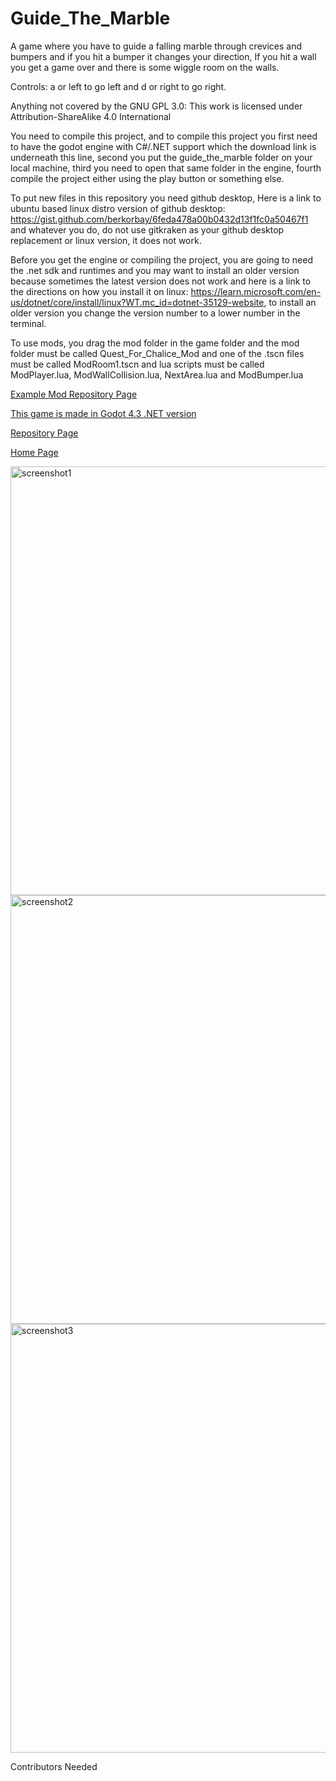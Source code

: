 # Guide_The_Marble
A game where you have to guide a falling marble through crevices and bumpers and if you hit a bumper it changes your direction, If you hit a wall you get a game over and there is some wiggle room on the walls.

Controls: a or left to go left and d or right to go right.

Anything not covered by the GNU GPL 3.0: This work is licensed under Attribution-ShareAlike 4.0 International

You need to compile this project, and to compile this project you first need to have the godot engine with C#/.NET support which the download link is underneath this line, second you put the guide_the_marble folder on your local machine, third you need to open that same folder in the engine, fourth compile the project either using the play button or something else.

To put new files in this repository you need github desktop, Here is a link to ubuntu based linux distro version of github desktop: https://gist.github.com/berkorbay/6feda478a00b0432d13f1fc0a50467f1 and whatever you do, do not use gitkraken as your github desktop replacement or linux version, it does not work.

Before you get the engine or compiling the project, you are going to need the .net sdk and runtimes and you may want to install an older version because sometimes the latest version does not work and here is a link to the directions on how you install it on linux: https://learn.microsoft.com/en-us/dotnet/core/install/linux?WT.mc_id=dotnet-35129-website, to install an older version you change the version number to a lower number in the terminal.

To use mods, you drag the mod folder in the game folder and the mod folder must be called Quest_For_Chalice_Mod and one of the .tscn files must be called ModRoom1.tscn and lua scripts must be called ModPlayer.lua, ModWallCollision.lua, NextArea.lua and ModBumper.lua

<a href="https://github.com/Daniel-Hanrahan-Tools-and-Games/Guide_The_Marble_Mod">Example Mod Repository Page</a>

<a href="https://godotengine.org/download/archive/4.3-stable/">This game is made in Godot 4.3 .NET version</a>

<a href="https://github.com/Daniel-Hanrahan-Tools-and-Games/Guide_The_Marble">Repository Page</a>

<a href="https://daniel-hanrahan-tools-and-games.github.io/">Home Page</a>

<img width="1055" height="686" alt="screenshot1" src="https://github.com/user-attachments/assets/26489d94-6d9f-4e33-93be-20cc3165d936" />

<img width="1055" height="686" alt="screenshot2" src="https://github.com/user-attachments/assets/3a9c8269-92e1-4754-bf8e-0b2aecc29022" />

<img width="1055" height="686" alt="screenshot3" src="https://github.com/user-attachments/assets/71179850-4c8e-43c8-b6a2-6a02c30ed0b7" />

Contributors Needed
